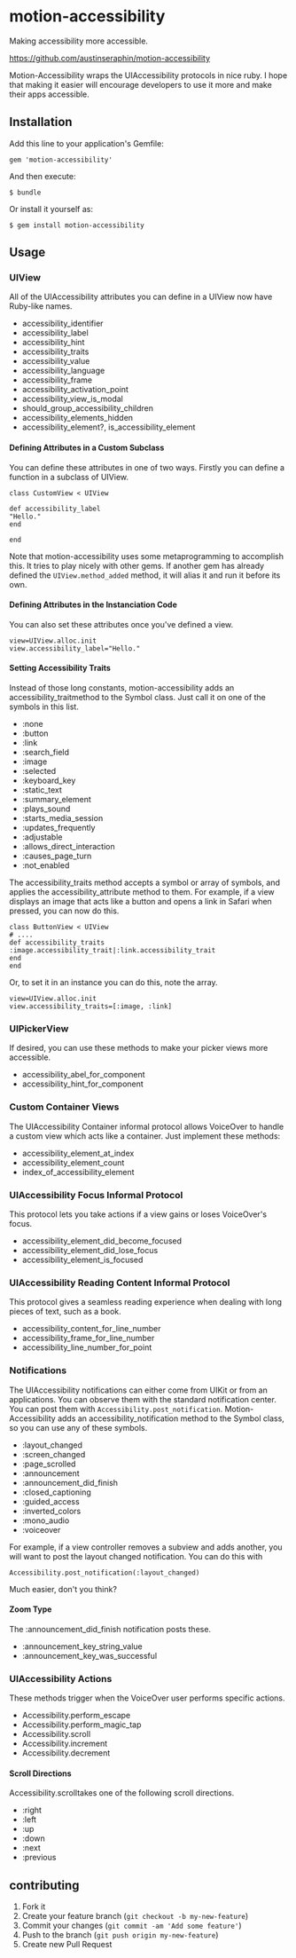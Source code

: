 # motion-accessibility

Making accessibility more accessible.

https://github.com/austinseraphin/motion-accessibility

Motion-Accessibility wraps the UIAccessibility protocols in nice
ruby. I hope that making it easier will encourage developers to use it
more and make their apps accessible.

## Installation

Add this line to your application's Gemfile:

    gem 'motion-accessibility'

And then execute:

    $ bundle

Or install it yourself as:

    $ gem install motion-accessibility

## Usage

### UIView

All of the UIAccessibility attributes you can define in a UIView now have Ruby-like names.

- accessibility_identifier
- accessibility_label
- accessibility_hint
- accessibility_traits
- accessibility_value
- accessibility_language
- accessibility_frame
- accessibility_activation_point
- accessibility_view_is_modal
- should_group_accessibility_children
- accessibility_elements_hidden
- accessibility_element?, is_accessibility_element

#### Defining Attributes in a Custom Subclass

You can define these attributes in one of two ways. Firstly you can define a function in a subclass of UIView.

```
class CustomView < UIView

def accessibility_label
"Hello."
end

end
```

Note that motion-accessibility uses some metaprogramming to accomplish
this. It tries to play nicely with other gems. If another gem has
already defined the `UIView.method_added` method, it will alias it and
run it before its own.

#### Defining Attributes in the Instanciation Code

You can also set these attributes once you've defined a view.

```
view=UIView.alloc.init
view.accessibility_label="Hello."
```

#### Setting Accessibility Traits

Instead of those long constants, motion-accessibility adds an
accessibility_traitmethod to the Symbol class. Just call it on one of
the symbols in this list.

- :none
- :button
- :link
- :search_field
- :image
- :selected
- :keyboard_key
- :static_text
- :summary_element
- :plays_sound
- :starts_media_session
- :updates_frequently
- :adjustable
- :allows_direct_interaction
- :causes_page_turn
- :not_enabled

The accessibility_traits method accepts a symbol or array of symbols, and applies the accessibility_attribute method to them. For example, if a view displays an image that acts like a button and opens a link in Safari when pressed, you can now do this.
```
class ButtonView < UIView
# ....
def accessibility_traits
:image.accessibility_trait|:link.accessibility_trait 
end
end
```

Or, to set it in an instance you can do this, note the array.
```
view=UIView.alloc.init
view.accessibility_traits=[:image, :link]
```

### UIPickerView

If desired, you can use these methods to make your picker views more accessible.
- accessibility_abel_for_component
- accessibility_hint_for_component 

### Custom Container Views

The UIAccessibility Container informal protocol allows VoiceOver to
handle a custom view which acts like a container. Just implement these
methods:
- accessibility_element_at_index
- accessibility_element_count
- index_of_accessibility_element

### UIAccessibility Focus Informal Protocol

This protocol lets you take actions if a view gains or loses VoiceOver's focus.
- accessibility_element_did_become_focused
- accessibility_element_did_lose_focus
- accessibility_element_is_focused

### UIAccessibility Reading Content Informal Protocol

This protocol gives a seamless reading experience when dealing with long pieces of text, such as a book.
- accessibility_content_for_line_number
- accessibility_frame_for_line_number
- accessibility_line_number_for_point

### Notifications

The UIAccessibility notifications can either come from UIKit or from an applications. You can observe them with the standard notification center. You can post them with `Accessibility.post_notification`. Motion-Accessibility adds an accessibility_notification method to the Symbol class, so you can use any of these symbols.
- :layout_changed
- :screen_changed
- :page_scrolled
- :announcement
- :announcement_did_finish
- :closed_captioning
- :guided_access
- :inverted_colors
- :mono_audio
- :voiceover

For example, if a view controller removes a subview and adds another, you will want to post the layout changed notification. You can do this with
```
Accessibility.post_notification(:layout_changed)
```
Much easier, don't you think?

#### Zoom Type
The :announcement_did_finish notification posts these.
- :announcement_key_string_value
- :announcement_key_was_successful


### UIAccessibility Actions
These methods trigger when the VoiceOver user performs specific actions.
- Accessibility.perform_escape
- Accessibility.perform_magic_tap
- Accessibility.scroll
- Accessibility.increment
- Accessibility.decrement

#### Scroll Directions

Accessibility.scrolltakes one of the following scroll directions.
- :right
- :left
- :up
- :down
- :next
- :previous

## contributing


1. Fork it
2. Create your feature branch (`git checkout -b my-new-feature`)
3. Commit your changes (`git commit -am 'Add some feature'`)
4. Push to the branch (`git push origin my-new-feature`)
5. Create new Pull Request
